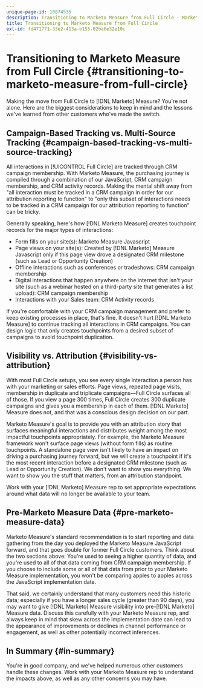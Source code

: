 ```yaml
---
unique-page-id: 18874535
description: Transitioning to Marketo Measure from Full Circle - Marketo Measure - Product Documentation
title: Transitioning to Marketo Measure from Full Circle
exl-id: fd471771-33e2-413a-b155-02ba6e32e10c
---
```

# Transitioning to Marketo Measure from Full Circle {#transitioning-to-marketo-measure-from-full-circle}

Making the move from Full Circle to [!DNL Marketo] Measure? You're not alone. Here are the biggest considerations to keep in mind and the lessons we've learned from other customers who've made the switch.

## Campaign-Based Tracking vs. Multi-Source Tracking {#campaign-based-tracking-vs-multi-source-tracking}

All interactions in [!UICONTROL Full Circle] are tracked through CRM campaign membership. With Marketo Measure, the purchasing journey is compiled through a combination of our JavaScript, CRM campaign membership, and CRM activity records. Making the mental shift away from "all interaction must be tracked in a CRM campaign in order for our attribution reporting to function" to "only this subset of interactions needs to be tracked in a CRM campaign for our attribution reporting to function" can be tricky.

Generally speaking, here's how [!DNL Marketo Measure] creates touchpoint records for the major types of interactions:

* Form fills on your site(s): Marketo Measure Javascript
* Page views on your site(s): Created by [!DNL Marketo] Measure Javascript only if this page view drove a designated CRM milestone (such as Lead or Opportunity Creation)
* Offline interactions such as conferences or tradeshows: CRM campaign membership
* Digital interactions that happen anywhere on the internet that isn't your site (such as a webinar hosted on a third-party site that generates a list upload): CRM campaign membership
* Interactions with your Sales team: CRM Activity records

If you're comfortable with your CRM campaign management and prefer to keep existing processes in place, that's fine. It doesn't hurt [!DNL Marketo Measure] to continue tracking all interactions in CRM campaigns. You can design logic that only creates touchpoints from a desired subset of campaigns to avoid touchpoint duplication.

## Visibility vs. Attribution {#visibility-vs-attribution}

With most Full Circle setups, you see every single interaction a person has with your marketing or sales efforts. Page views, repeated page visits, membership in duplicate and triplicate campaigns—Full Circle surfaces all of those. If you view a page 300 times, Full Circle creates 300 duplicate campaigns and gives you a membership in each of them. [!DNL Marketo] Measure does not, and that was a conscious design decision on our part.

Marketo Measure's goal is to provide you with an attribution story that surfaces meaningful interactions and distributes weight among the most impactful touchpoints appropriately. For example, the Marketo Measure framework won't surface page views (without form fills) as routine touchpoints. A standalone page view isn't likely to have an impact on driving a purchasing journey forward, but we will create a touchpoint if it's the most recent interaction before a designated CRM milestone (such as Lead or Opportunity Creation). We don't want to show you everything. We want to show you the stuff that matters, from an attribution standpoint.

Work with your [!DNL Marketo] Measure rep to set appropriate expectations around what data will no longer be available to your team.

## Pre-Marketo Measure Data {#pre-marketo-measure-data}

Marketo Measure's standard recommendation is to start reporting and data gathering from the day you deployed the Marketo Measure JavaScript forward, and that goes double for former Full Circle customers. Think about the two sections above: You're used to seeing a higher quantity of data, and you're used to all of that data coming from CRM campaign membership. If you choose to include some or all of that data from prior to your Marketo Measure implementation, you won't be comparing apples to apples across the JavaScript implementation date.

That said, we certainly understand that many customers need this historic data; especially if you have a longer sales cycle (greater than 90 days), you may want to give [!DNL Marketo] Measure visibility into pre-[!DNL Marketo] Measure data. Discuss this carefully with your Marketo Measure rep, and always keep in mind that skew across the implementation date can lead to the appearance of improvements or declines in channel performance or engagement, as well as other potentially incorrect inferences.

## In Summary {#in-summary}

You're in good company, and we've helped numerous other customers handle these changes. Work with your Marketo Measure rep to understand the impacts above, as well as any other concerns you may have.
